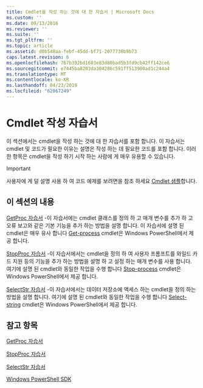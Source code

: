 ```yaml
---
title: Cmdlet을 작성 하는 것에 대 한 자습서 | Microsoft Docs
ms.custom: ''
ms.date: 09/13/2016
ms.reviewer: ''
ms.suite: ''
ms.tgt_pltfrm: ''
ms.topic: article
ms.assetid: d0b548aa-febf-45dd-bf71-2077730b9b73
caps.latest.revision: 6
ms.openlocfilehash: 767b392bd1603e83d80bad5b3fd9cb42ff142ce6
ms.sourcegitcommit: e7445ba8203da304286c591ff513900ad1c244a4
ms.translationtype: MT
ms.contentlocale: ko-KR
ms.lasthandoff: 04/23/2019
ms.locfileid: "62067249"
---
```

# <a name="tutorials-for-writing-cmdlets"></a>Cmdlet 작성 자습서

이 섹션에서는 cmdlet을 작성 하는 것에 대 한 자습서를 포함 합니다. 이 자습서는 cmdlet 및 코드가 필요한 이유는 설명은 작성 하는 데 필요한 코드를 포함 합니다. 이러한 항목은 cmdlet을 작성 하기 시작 하는 사람에 게 매우 유용할 수 있습니다.

> [!IMPORTANT]
> 사용자에 게 덜 설명 사용 하 여 코드 예제를 보려면을 참조 하세요 [Cmdlet 샘플](./cmdlet-samples.md)합니다.

## <a name="in-this-section"></a>이 섹션의 내용

[GetProc 자습서](./getproc-tutorial.md) -이 자습서에는 cmdlet 클래스를 정의 하 고 매개 변수를 추가 하 고 오류 보고와 같은 기본 기능을 추가 하는 방법을 설명 합니다. 이 자습서에 설명 된 cmdlet은 매우 유사 합니다 [Get-process](/powershell/module/Microsoft.PowerShell.Management/Get-Process) cmdlet은 Windows PowerShell에서 제공 합니다.

[StopProc 자습서](./stopproc-tutorial.md) -이 자습서에서는 cmdlet을 정의 하 여 사용자 프롬프트를 와일드 카드 지원 등의 기능을 추가 하는 방법을 설명 하 고 설정 하는 매개 변수를 사용 합니다. 여기에 설명 된 cmdlet와 동일한 작업을 수행 합니다 [Stop-process](/powershell/module/Microsoft.PowerShell.Management/Stop-Process) cmdlet은 Windows PowerShell에서 제공 합니다.

[SelectStr 자습서](./selectstr-tutorial.md) -이 자습서에서는 데이터 저장소에 액세스 하는 cmdlet을 정의 하는 방법을 설명 합니다. 여기에 설명 된 cmdlet와 동일한 작업을 수행 합니다 [Select-string](/powershell/module/microsoft.powershell.utility/select-string) cmdlet은 Windows PowerShell에서 제공 합니다.

## <a name="see-also"></a>참고 항목

[GetProc 자습서](./getproc-tutorial.md)

[StopProc 자습서](./stopproc-tutorial.md)

[SelectStr 자습서](./selectstr-tutorial.md)

[Windows PowerShell SDK](../windows-powershell-reference.md)
